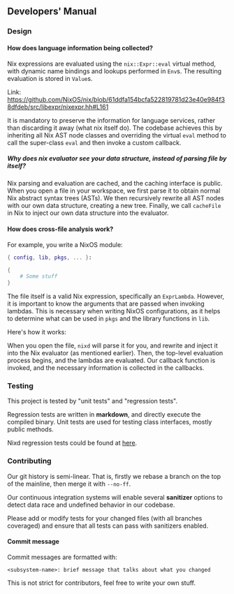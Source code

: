 ## Developers' Manual


### Design

#### How does language information being collected?

Nix expressions are evaluated using the `nix::Expr::eval` virtual method, with dynamic name bindings and lookups performed in `Env`s.
The resulting evaluation is stored in `Value`s.

Link: https://github.com/NixOS/nix/blob/61ddfa154bcfa522819781d23e40e984f38dfdeb/src/libexpr/nixexpr.hh#L161

It is mandatory to preserve the information for language services, rather than discarding it away (what nix itself do).
The codebase achieves this by inheriting all Nix AST node classes and overriding the virtual `eval` method to call the super-class `eval` and then invoke a custom callback.

##### Why does nix evaluator see your data structure, instead of parsing file by itself?

Nix parsing and evaluation are cached, and the caching interface is public.
When you open a file in your workspace, we first parse it to obtain normal Nix abstract syntax trees (ASTs).
We then recursively rewrite all AST nodes with our own data structure, creating a new tree.
Finally, we call `cacheFile` in Nix to inject our own data structure into the evaluator.


#### How does cross-file analysis work?

For example, you write a NixOS module:

```nix
{ config, lib, pkgs, ... }:

{
    # Some stuff
}
```

The file itself is a valid Nix expression, specifically an `ExprLambda`. However, it is important to know the arguments that are passed when invoking lambdas. This is necessary when writing NixOS configurations, as it helps to determine what can be used in `pkgs` and the library functions in `lib`.

Here's how it works:

When you open the file, `nixd` will parse it for you, and rewrite and inject it into the Nix evaluator (as mentioned earlier). Then, the top-level evaluation process begins, and the lambdas are evaluated. Our callback function is invoked, and the necessary information is collected in the callbacks.


### Testing

This project is tested by "unit tests" and "regression tests".

Regression tests are written in **markdown**, and directly execute the compiled binary.
Unit tests are used for testing class interfaces, mostly public methods.

Nixd regression tests could be found at [here](/tools/nixd/test/).


### Contributing

Our git history is semi-linear.
That is, firstly we rebase a branch on the top of the mainline, then merge it with `--no-ff`.

Our continuous integration systems will enable several **sanitizer** options to detect data race and undefined behavior in our codebase.

Please add or modify tests for your changed files (with all branches coveraged) and ensure that all tests can pass with sanitizers enabled.

#### Commit message

Commit messages are formatted with:

```
<subsystem-name>: brief message that talks about what you changed
```

This is not strict for contributors, feel free to write your own stuff.
